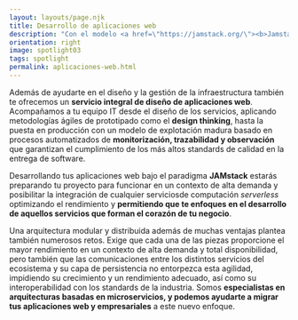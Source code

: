 ```yaml
---
layout: layouts/page.njk
title: Desarrollo de aplicaciones web
description: "Con el modelo <a href=\"https://jamstack.org/\"><b>Jamstack</b></a> tus aplicaciones estarán diseñadas para integrarse con <b>microservicios</b> y ofrecer un modelo de entrega fácilmente escable a través de redes de distribución de contenido (CDN).<br>Ofrecemos un <b>servicio integral</b> acompañando a tu equipo IT desde el diseño de los servicios hasta la puesta en producción, garantizando la estabilidad y el correcto funcionamiento mediante herramientas modernas de <b>observabilidad, trazabilidad y monitorización</b>."
orientation: right
image: spotlight03
tags: spotlight
permalink: aplicaciones-web.html
---
```


Además de ayudarte en el diseño y la gestión de la infraestructura también te ofrecemos un **servicio integral de diseño de aplicaciones web**. Acompañamos a tu equipo IT desde el diseño de los servicios, aplicando metodologías ágiles de prototipado como el **design thinking**, hasta la puesta en producción con un modelo de explotación madura basado en procesos automatizados de **monitorización, trazabilidad y observación** que garantizan el cumplimiento de los más altos standards de calidad en la entrega de software.

Desarrollando tus aplicaciones web bajo el paradigma **JAMstack** estarás preparando tu proyecto para funcionar en un contexto de alta demanda y posibilitar la integración de cualquier serviciosde computación *serverless* optimizando el rendimiento y **permitiendo que te enfoques en el desarrollo de aquellos servicios que forman el corazón de tu negocio**. 

Una arquitectura modular y distribuida además de muchas ventajas plantea también numerosos retos. Exige que cada una de las piezas proporcione el mayor rendimiento en un contexto de alta demanda y total disponibilidad, pero también que las comunicaciones entre los distintos servicios del ecosistema y su capa de persistencia no entorpezca esta agilidad, impidiendo su crecimiento y un rendimiento adecuado, así como su interoperabilidad con los standards de la industria. Somos **especialistas en arquitecturas basadas en microservicios, y podemos ayudarte a migrar tus aplicaciones web y empresariales** a este nuevo enfoque.

